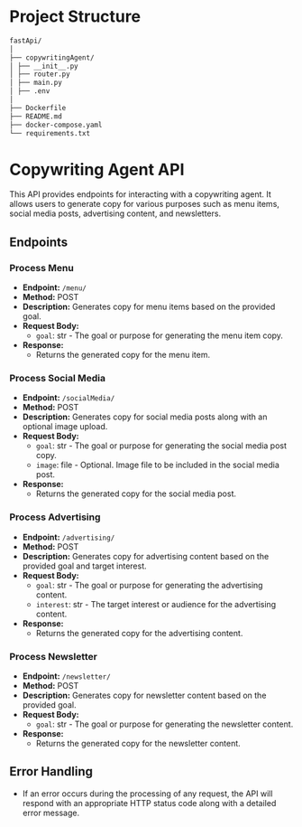 # **Project Structure**

``` bash
fastApi/
│
├── copywritingAgent/
│ ├── __init__.py
│ ├── router.py
│ ├── main.py
│ ├── .env
│
├── Dockerfile
├── README.md
├── docker-compose.yaml
└── requirements.txt
```


# Copywriting Agent API

This API provides endpoints for interacting with a copywriting agent. It allows users to generate copy for various purposes such as menu items, social media posts, advertising content, and newsletters.

## Endpoints

### Process Menu
- **Endpoint:** `/menu/`
- **Method:** POST
- **Description:** Generates copy for menu items based on the provided goal.
- **Request Body:**
  - `goal`: str - The goal or purpose for generating the menu item copy.
- **Response:**
  - Returns the generated copy for the menu item.
 
    

### Process Social Media
- **Endpoint:** `/socialMedia/`
- **Method:** POST
- **Description:** Generates copy for social media posts along with an optional image upload.
- **Request Body:**
  - `goal`: str - The goal or purpose for generating the social media post copy.
  - `image`: file - Optional. Image file to be included in the social media post.
- **Response:**
  - Returns the generated copy for the social media post.



### Process Advertising
- **Endpoint:** `/advertising/`
- **Method:** POST
- **Description:** Generates copy for advertising content based on the provided goal and target interest.
- **Request Body:**
  - `goal`: str - The goal or purpose for generating the advertising content.
  - `interest`: str - The target interest or audience for the advertising content.
- **Response:**
  - Returns the generated copy for the advertising content.



### Process Newsletter
- **Endpoint:** `/newsletter/`
- **Method:** POST
- **Description:** Generates copy for newsletter content based on the provided goal.
- **Request Body:**
  - `goal`: str - The goal or purpose for generating the newsletter content.
- **Response:**
  - Returns the generated copy for the newsletter content.



## Error Handling
- If an error occurs during the processing of any request, the API will respond with an appropriate HTTP status code along with a detailed error message.
